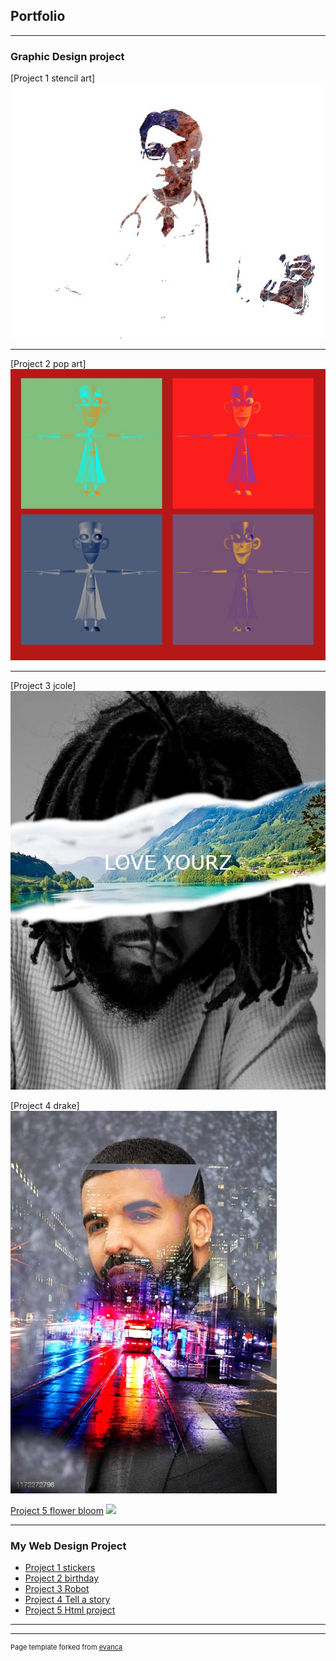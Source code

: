 ## Portfolio

---

### Graphic Design project

[Project 1 stencil art]
<img src="images/scien.jpg?raw=true"/>

---
[Project 2 pop art]
<img src="images/pop art.jpg?raw=true"/>

---
[Project 3 jcole]
<img src="images/jcole.jpg?raw=true"/>

[Project 4 drake]
<img src="images/drake.jpg?raw=true"/>

[Project 5 flower bloom](http://example.com/)
<img src="images/blue-flower-illustration-erin-walace.jpg?raw=true"/>


---

### My Web Design Project

- [Project 1 stickers](https://trinket.io/html/3c09f170fe)
- [Project 2 birthday](https://trinket.io/html/6227cf49fc)
- [Project 3 Robot](https://trinket.io/html/a71e163454)
- [Project 4 Tell a story](https://trinket.io/html/b850ea70b7)
- [Project 5 Html project](https://trinket.io/html/71f18fbd07)

---




---
<p style="font-size:11px">Page template forked from <a href="https://github.com/evanca/quick-portfolio">evanca</a></p>
<!-- Remove above link if you don't want to attibute -->
